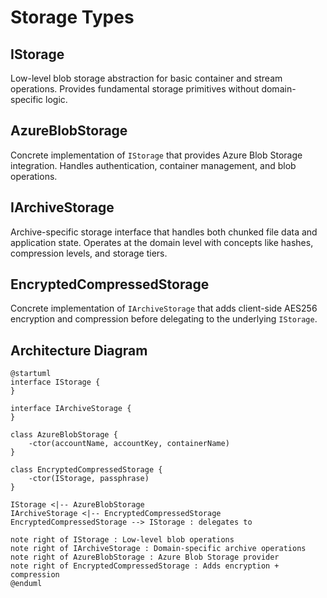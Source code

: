 # Storage Types

## IStorage
Low-level blob storage abstraction for basic container and stream operations. Provides fundamental storage primitives without domain-specific logic.

## AzureBlobStorage
Concrete implementation of `IStorage` that provides Azure Blob Storage integration. Handles authentication, container management, and blob operations.

## IArchiveStorage  
Archive-specific storage interface that handles both chunked file data and application state. Operates at the domain level with concepts like hashes, compression levels, and storage tiers.

## EncryptedCompressedStorage
Concrete implementation of `IArchiveStorage` that adds client-side AES256 encryption and compression before delegating to the underlying `IStorage`.

## Architecture Diagram

```plantuml
@startuml
interface IStorage {
}

interface IArchiveStorage {
}

class AzureBlobStorage {
    -ctor(accountName, accountKey, containerName)
}

class EncryptedCompressedStorage {
    -ctor(IStorage, passphrase)
}

IStorage <|-- AzureBlobStorage
IArchiveStorage <|-- EncryptedCompressedStorage
EncryptedCompressedStorage --> IStorage : delegates to

note right of IStorage : Low-level blob operations
note right of IArchiveStorage : Domain-specific archive operations
note right of AzureBlobStorage : Azure Blob Storage provider
note right of EncryptedCompressedStorage : Adds encryption + compression
@enduml
```
